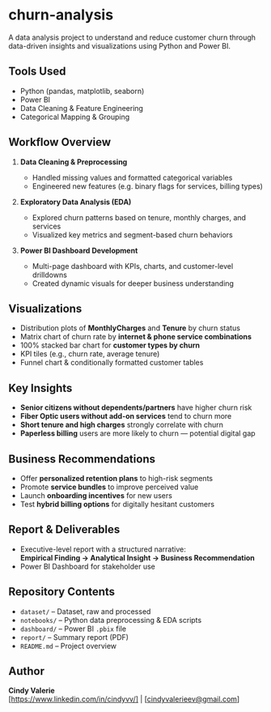 # churn-analysis
A data analysis project to understand and reduce customer churn through data-driven insights and visualizations using Python and Power BI.

## Tools Used
- Python (pandas, matplotlib, seaborn)
- Power BI
- Data Cleaning & Feature Engineering
- Categorical Mapping & Grouping

## Workflow Overview
1. **Data Cleaning & Preprocessing**  
   - Handled missing values and formatted categorical variables  
   - Engineered new features (e.g. binary flags for services, billing types)  

2. **Exploratory Data Analysis (EDA)**  
   - Explored churn patterns based on tenure, monthly charges, and services  
   - Visualized key metrics and segment-based churn behaviors  

3. **Power BI Dashboard Development**  
   - Multi-page dashboard with KPIs, charts, and customer-level drilldowns  
   - Created dynamic visuals for deeper business understanding  

## Visualizations
- Distribution plots of **MonthlyCharges** and **Tenure** by churn status 
- Matrix chart of churn rate by **internet & phone service combinations**  
- 100% stacked bar chart for **customer types by churn**  
- KPI tiles (e.g., churn rate, average tenure)  
- Funnel chart & conditionally formatted customer tables  

## Key Insights
- **Senior citizens without dependents/partners** have higher churn risk  
- **Fiber Optic users without add-on services** tend to churn more  
- **Short tenure and high charges** strongly correlate with churn  
- **Paperless billing** users are more likely to churn — potential digital gap  

## Business Recommendations
- Offer **personalized retention plans** to high-risk segments  
- Promote **service bundles** to improve perceived value  
- Launch **onboarding incentives** for new users  
- Test **hybrid billing options** for digitally hesitant customers  

## Report & Deliverables
- Executive-level report with a structured narrative:  
  **Empirical Finding → Analytical Insight → Business Recommendation**  
- Power BI Dashboard for stakeholder use  

## Repository Contents
- `dataset/` – Dataset, raw and processed
- `notebooks/` – Python data preprocessing & EDA scripts  
- `dashboard/` – Power BI `.pbix` file  
- `report/` – Summary report (PDF)
- `README.md` – Project overview  

## Author
**Cindy Valerie**  
[https://www.linkedin.com/in/cindyvv/] | [cindyvalerieev@gmail.com]
